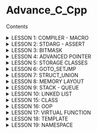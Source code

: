 # Advance_C_Cpp
Contents

<details>
<summary>LESSON 1: COMPILER - MACRO</summary> 

---

**I. Compiler**
- Là quá trình chuyển đổi ngôn ngữ bậc cao sang ngôn ngữ máy.
- Gồm 4 giai đoạn
![alt text](image.png)

***Preprocessor (tiền xử lý)***: `gcc -E main.c -o main.i`. Các file trong source code (a.c, a.h, b.h, b.c, main.c,…) sẽ được biên dịch thành 1 file main.i. Ở giai đoạn này, trình biên dịch sẽ:

- Copy toàn bộ file thư viện (ví dụ #include <stdio.h>, #include “hello.h”,…)
- Thay thế các nội dung được #define 
- Xoá toàn bộ chú thích, các hàm và biến khai báo được giữ nguyên.

***Compiler***: File main.i được biên dịch thành file main.s (bao gồm các dòng lệnh được viết bằng ngôn ngữ assembly)

![alt text](image-1.png)

***Assembler***: Biên dịch ngôn ngữ assembly trong file main.s thành ngôn ngữ máy (file main.o)

***Linker***: 1 hoặc nhiều main.o sẽ được liên kết lại thành file thực thi (.exe)

---

**II. Macro**
-	Macro là một khái niệm dùng để định nghĩa một tập hợp các hướng dẫn tiền xử lý
-	Dùng để thay thế một chuỗi mã nguồn bằng một chuỗi khác trước khi chương trình biên dịch.
-	Giúp giảm lặp lại mã, dễ bảo trì chương trình.
-	Macro được định nghĩa bằng cách sử dụng chỉ thị tiền xử lý #define
-	Trong C, macro chia làm 3 loại: chỉ thị bao hàm tệp, chỉ thị định nghĩa, chỉ thị biên dịch có điều kiện.

**1. Chỉ thị bao hàm tệp (#include)** 
-	Gồm 2 loại:
    \*  <> (ví dụ #include <stdio.h>): khi run code, trình biên dịch tìm đến vị trí đã cài đặt file thư viện stdio.h trong bộ nhớ máy tính, sau đó sao chép toàn bộ nội dung file này vào file .i
    \* “…”: tìm trong thư mục chứ dự án hiện tại file nào có tên … sau đó sao chép toàn bộ nội dung file này vào file .i

    ![alt text](image-2.png)

**2. Chỉ thị định nghĩa**

***#define***: Định nghĩa, thay thế một tên, biến hoặc hàm 
![alt text](image-3.png)
-	Định nghĩa  giá trị của SIZE1 là 5 và  định nghĩa hàm
![alt text](image-4.png)
-	Sau giai đoạn tiền xử lý, nội dung được define ở file .c được thay thế vào trong file .i

***undef***: hủy định nghĩa của một macro đã được định nghĩa trước đó bằng #define
```c
#include <stdio.h>

#define SIZE1 5

int main(int argc, char const *argv[])
{
    printf("SIZE1 = %d\n", SIZE1);

    #undef SIZE1

    #define SIZE1 50

    printf("SIZE1 = %d\n", SIZE1);
    /* code */
    return 0;
}
```
**3. Chỉ thị biên dịch có điều kiện**

**3.1.**

***#if*** sử dụng để bắt đầu một điều kiện tiền xử lý.
- Nếu điều kiện trong ***#if*** là đúng, các dòng mã nguồn sau ***#if*** sẽ được biên dịch
- Nếu sai, các dòng mã nguồn sẽ bị bỏ qua đến khi gặp ***#endif***

***#elif*** dùng để thêm một điều kiện mới khi điều kiện trước đó trong ***#if*** hoặc ***#elif*** là sai

***#else*** dùng khi không có điều kiện nào ở trên đúng.

Ví dụ
```c
#include <stdio.h>

#define ESP32 1
#define STM32 2
#define ATmega 3

#define MCU STM32

int main(int argc, char const *argv[])
{
    while (1)
    {
        #if MCU == STM32
            printf("STM32");
        
        #elif MCU == ESP32
            printf("ESP32");
        
        #else 
            printf("0");

        #endif

    }
    return 0;
}
```
**3.2.**

***#ifdef*** và ***#ifndef*** thường được sử dụng trong tạo file thư viện, tránh việc định nghĩa mã nguồn nhiều lần gây lỗi trong quá trình tiền xử lý file .i

- ***#ifdef*** dùng để kiểm tra một macro đã được định nghĩa hay chưa, nếu macro đã được định nghĩa thì mã nguồn sau #ifdef sẽ được biên dịch.
- ***#ifndef*** dùng để kiểm tra một macro đã được định nghĩa hay chưa, nếu macro chưa được định nghĩa thì mã nguồn sau #ifndef sẽ được biên dịch.
Ví dụ
```c
#ifndef TEST_H
#define TEST_H

void display();

#endif
```
**3. Một số toán tử trong macro**

***a##b***: nối chuỗi

***#x***: chuẩn hóa chuỗi

Ví dụ
```c
#include<stdio.h>

#define concatenate(a,b) a##b

#define tostring(c) #c
int main(int argc, char const *argv[])
{
    int giatri = 10;

    // nối 'gia' và 'tri' thành 'giatri'
    printf("giatri = %d\n", concatenate(gia,tri));

    // chuẩn hóa chuỗi
    printf("chuỗi đã chuẩn hóa: %s\n", tostring(abc));
    return 0;
}
```

***Variadic macro***
- Là một dạng macro cho phép nhận một số lượng biến tham số có thể thay đổi.
- Giúp định nghĩa các macro có thể xử lý một lượng biến đầu vào khác nhau, dùng cho những hàm có tham số không xác định.

Ví dụ:

\__VA_ARGS__ sẽ thay thế vào dấu ...
```c
#include<stdio.h>

#define count_args(...) (sizeof(int[]){__VA_ARGS__}/sizeof(int));

#define sum(...)                \
int arr[] = {__VA_ARGS__};      \
int SUM = 0;                    \
int n = count_args(__VA_ARGS__);\
int i = 0;\
for(i = 0; i<n; i++)            \
{                               \
    SUM += arr[i];             \
}                               \
printf("SUM = %d\n", SUM);      \

int main(int argc, char const *argv[])
{
    sum(1,2,0,3,4);
    return 0;
}
```
</details>

<details>
<summary>LESSON 2: STDARG - ASSERT</summary>

**1. Thư viện starg**

- Tương tự variadic macro
- Cung cấp các phương thức để làm việc với các hàm có số lượng tham số đầu vào không cố định

Ví dụ:

***Cách 1:***

```c
#include <stdio.h>
#include <stdarg.h>

int sum(int count, ...)
{
    va_list args;

    va_start(args, count);

    int result = 0;

    for(int i = 0; i < count; i++)
    {
        result += va_arg(args, int);
    }

    va_end(args);
    
    return result;
}

int main(int argc, char const *argv[])
{
    printf("Tong = %d\n", sum(5, 0, 1, 3, 5, 6));
    return 0;
}
```
***

Giải thích:

- va_list: 

    ✦ Kiểu dữ liệu để đại diện cho danh sách đối số các biến số. Trong thư viện được định nghĩa là: ```typedef char* args;```, con trỏ args trỏ đến chuỗi được truyền vào hàm sum ```(args = "int count, 0, 1, 3, 5, 6")```, các kí tự trong chuỗi có địa chỉ liền kề nhau.

    ✦ Ví dụ `0xa0 ('i') 0xa1('n') 0xaa('1')`

- va_start: Bắt đầu một danh sách đối số biến đổi. Nó cần được gọi trước khi truy cập các đối số biến đổi đầu tiên. ```va_start(args, count);```

    ✦ Truyền vào 2 tham số con trỏ `args` và nhãn `count`. Trình biên dịch sẽ so sánh từng kí tự  của 2 chuỗi `"int count, 0, 3, 5, 6, 7"` và `"count"`. Con trỏ `args` sẽ truy cập đến từng địa chỉ của từng kí tự trong chuỗi, lấy ra giá trị được lưu sau đó sẽ so sánh với kí tự trong label `"count"` được truyền vào.

    ✦ Sau bước này chuỗi `"int count, 0, 3, 5, 6, 7"` được tách thành `"0, 3, 5, 6, 7"` (chỉ còn những tham số thay đổi)

- va_arg(args, int): Truy cập một đối số trong danh sách. Hàm này nhận một đối số của kiểu được xác định bởi tham số thứ hai

    ✦ Mỗi lần được gọi sẽ tách lần lượt từng kí tự trong chuỗi, sau đó ép kiểu về kiểu dữ liệu được khai báo bởi tham số thứ hai
    
    ✦ Ví dụ gọi lần thứ nhất lấy kí tự `'0'`, gọi lần thứ hai lấy kí tự `'3'`

- va_end: Kết thúc việc sử dụng danh sách đối số biến đổi. Nó cần được gọi trước khi kết thúc hàm.

    ✦ Thu hồi lại địa chỉ của con trỏ args

***Cách 2***

```c
/*
Tính tổng của một dãy số bất kì sử dụng thư viện stdarg nhưng tối ưu hơn
Bắt đầu từ giá trị của count kết thúc khi gặp số 0
*/
#include <stdio.h>
#include <stdarg.h>

#define tong(...) sum(__VA_ARGS__, 0)

int sum(int count,...)
{
    va_list args;

    va_start(args, count);

    int result = count; // bắt đầu tính tổng từ count
    int value;

    while((value = va_arg(args, int)) != 0)
    {
        result += value;
    }

    va_end(args);

    return result;
}

int main(int argc, char const *argv[])
{
    printf("Tong = %d\n", tong(3, 2, 4, 5, 7)); // sum(3, 2, 4, 5, 7, 0)
    return 0;
}
```

***Cách 3: loại bỏ nhược điểm gặp số 0 là dừng của cách 2***

```c
/*
Tính tổng của một chuỗi bất kì 
*/
#include <stdio.h>
#include <stdarg.h>

#define tong(...) sum(__VA_ARGS__, '\n')

int sum(int count,...)
{
    va_list args;
    va_list check;

    va_start(args, count);

    va_copy(check, args);

    int result = count; // bắt đầu tính tổng từ count
    int value;

    while(( va_arg(check, char*)) != (char*)'\n')
    {
        result += va_arg(args, int);
    }

    va_end(args);

    return result;
}

int main(int argc, char const *argv[])
{
    printf("Tong = %d\n", tong(3, 2, 4, 0, 5, 6)); // sum(3, 2, 4, 0, 5, 7, '/n')
    return 0;
}
```
- Khai báo thêm 1 con trỏ check trỏ đến chuỗi `"int count, 3, 2, 4, 0, 5, 6"`
- Sử dụng thêm hàm `var_copy`: sao chép địa chỉ mà con trỏ args đang trỏ tới, thao tác với con trỏ check

📌 Code ứng dụng thư viện stdarg trong thực tế, đọc và xử trí tín hiệu và giá trị của các cảm biến

```c
#include <stdio.h>
#include <stdarg.h>

typedef enum {
    TEMPERATURE_SENSOR,
    PRESSURE_SENSOR
} SensorType;

void processSensorData(SensorType type, ...) {
    va_list args;
    va_start(args, type);

    switch (type) {
        case TEMPERATURE_SENSOR: {
            int numArgs = va_arg(args, int);
            int sensorId = va_arg(args, int);
            float temperature = va_arg(args, double); // float được promote thành double
            printf("Temperature Sensor ID: %d, Reading: %.2f degrees\n", sensorId, temperature);
            if (numArgs > 2) {
                // Xử lý thêm tham số nếu có
                char* additionalInfo = va_arg(args, char*);
                printf("Additional Info: %s\n", additionalInfo);
            }
            break;
        }
        case PRESSURE_SENSOR: {
            int numArgs = va_arg(args, int);
            int sensorId = va_arg(args, int);
            int pressure = va_arg(args, int);
            printf("Pressure Sensor ID: %d, Reading: %d Pa\n", sensorId, pressure);
            if (numArgs > 2) {
                // Xử lý thêm tham số nếu có
                char* unit = va_arg(args, char*);
                printf("Unit: %s\n", unit);
            }
            break;
        }
    }

    va_end(args);
}

int main() {
    processSensorData(TEMPERATURE_SENSOR, 2, 1, 36.5, "Room Temperature");
    processSensorData(PRESSURE_SENSOR, 2, 2, 101325);
    return 0;
}
```
***

**2. Thư viện Assert**

- Dùng để phát hiện lỗi, debug chương trình, thể hiện lỗi cụ thể ở một vị trí cụ thể trong code
- Nếu điều kiện đúng (true), không có gì xảy ra và chương trình tiếp tục thực thi.
- Nếu điều kiện sai (false), chương trình dừng lại và thông báo một thông điệp lỗi.

📌 Ví dụ 1: 

```c
#include <stdio.h>
#include <assert.h>

int main(int argc, char const *argv[])
{
    
    int x = 5;

    assert(x == 5);

    //chương trình chỉ thực thi khi điều kiện đúng
    printf("X = %d", x);
    return 0;
}
```
*Output*

`X = 5`

📌 Ví dụ 2:

```c
#include <stdio.h>
#include <assert.h>

int main(int argc, char const *argv[])
{
    
    int x = 5;

    assert(x > 10 && "X phải lớn hơn 10" );

    //chương trình chỉ thực thi khi điều kiện đúng
    printf("X = %d", x);
    return 0;
}
``` 
*Output*

`Assertion failed: x > 10 && "X phải lớn hơn 10", file Assert2.c, line 9`

- Macro assert dùng để debug:
`#define LOG(condition, cmd) assert(condition && #cmd)`

📌 Ví dụ: Thiết lập level nằm trong khoảng cho phép

```c
#include <assert.h>

#define ASSERT_IN_RANGE(val, min, max) assert((val) >= (min) && val <= (max))

void set_level(int level)
{
    ASSERT_IN_RANGE(level, 1, 10);
    // thiết lập cấp độ bằng macro assert
}
```

</details>


<details>
<summary>LESSON 3: BITMASK </summary> 

### Bit mask

📌 Để tối ưu hóa bộ nhớ khi khai báo biến trong C, ta khai báo thư viện `#include <stdint.h>`, một số kiểu dữ liệu trong thư viện
```c
/*
    int, int32_t, uint32_t: 4 byte
    int8_t, uint8_t: 1 byte
    int16_t, uint16_t: 2 byte
*/
```
📌 Bit mask một kỹ thuật sử dụng các bit để lưu trữ và thao tác với các cờ (flags) hoặc trạng thái (thao tác trên bit).

Ví dụ:

```c
/*
    uint8_t PORT_A = 0b00001101 (1 byte)
    bit 0: Pin_A0
    bit 1: Pin_A1 
    bit 2: Pin_A2
    .
    .
    .
    bit 8: Pin_A8

    Thao tác trên cụm bit này -> bit mask -> tối ưu hóa bộ nhớ
*/
```
📌 Các toán tử bitwise

- `AND (&), OR(|), XOR(^), NOT(~)`

![alt text](bitwise.png)

Ví dụ:

```c
uint8_t A = 0b01001001;
uint8_t B = 0b11101111;
    /*
    ~A = 0b10110110;
    A&B = 0b01001001;
    A|B = 0b11101111;
    A^B = 0b10100110;
    */
```

- `Shift left (<<) và Shift right (>>)`: phép dịch bit
- Trong trường hợp <<, các bit ở bên phải sẽ được dịch sang trái, và các bit trái cùng sẽ được đặt giá trị 0.
- Trong trường hợp >>, các bit ở bên trái sẽ được dịch sang phải, và các bit phải cùng sẽ được đặt giá trị 0 hoặc 1 tùy thuộc vào giá trị của bit cao nhất (bit dấu).

Ví dụ:

```c
uint8_t A = 0b01001001;
uint8_t B = 0b11101111;
    A = A << 2; //0b00100100;
    B = B >> 3; //0b00011101; 
    // bit dấu chỉ có ý nghĩa khi số có dấu (-8)
```

📌 Ví dụ sử dụng bit mask và giải thích

```c

#include <stdio.h>
#include <stdint.h>

/*
    Sử dụng macro và bit wise để khai báo các tính năng
    Phép dịch bit 1 << 0: 0b00000001 << 0
                  1 << 1: 0b00000001 << 1 để khai báo tính năng TSHIRT
    8 tính năng nằm trong 1 byte -> tối ưu bộ nhớ
*/


#define GENDER        1 << 0  // Bit 0: Giới tính (0 = Nữ, 1 = Nam)
#define TSHIRT        1 << 1  // Bit 1: Áo thun (0 = Không, 1 = Có)
#define HAT           1 << 2  // Bit 2: Nón (0 = Không, 1 = Có)
#define SHOES         1 << 3  // Bit 3: Giày (0 = Không, 1 = Có)
// Tự thêm tính năng khác
#define FEATURE1      1 << 4  // Bit 4: Tính năng 1
#define FEATURE2      1 << 5  // Bit 5: Tính năng 2
#define FEATURE3      1 << 6  // Bit 6: Tính năng 3
#define FEATURE4      1 << 7  // Bit 7: Tính năng 4

/*
    Sử dụng bit wise & để bật 1 tính năng mà không ảnh hưởng đến bit khác
    enableFeature(&options, GENDER | TSHIRT | HAT);
    uint8_t options = 0; // 0b00000000
    0b00000000
    &
    0b00000111
    ----------
    0b00000111 -> thao tác với bit mà không ảnh hưởng tới bit khác

*/

void enableFeature(uint8_t *features, uint8_t feature) {
    *features |= feature;
}

/*
    Sử dụng bit wise | để thao tác
    options = 0b00000111;
    disableFeature(&options, TSHIRT);
    0b00000111
    |
   ~0b00000010
   ------------
    0b00000101
*/

void disableFeature(uint8_t *features, uint8_t feature) {
    *features &= ~feature;
}


int isFeatureEnabled(uint8_t features, uint8_t feature) {
    return (features & feature) != 0;
}

void listSelectedFeatures(uint8_t features) {
    printf("Selected Features:\n");

    if (features & GENDER) {
        printf("- Gender\n");
    }
    if (features & TSHIRT) {
        printf("- T-Shirt\n");
    }
    if (features & HAT) {
        printf("- Hat\n");
    }
    if (features & SHOES) {
        printf("- Shoes\n");
    }

    for (int i = 0; i < 8; i++)
    {
        printf("feature selected: %d\n", (features >> i) & 1);
    }
    

    // Thêm các điều kiện kiểm tra cho các tính năng khác
}



int main() {
    uint8_t options = 0;

    // Thêm tính năng 
    enableFeature(&options, GENDER | TSHIRT | HAT);

    disableFeature(&options, TSHIRT);

    // Liệt kê các tính năng đã chọn
    listSelectedFeatures(options);
    
    return 0;
}


```

**Output**

```c
Selected Features:
- Gender
- Hat
feature selected: 1
feature selected: 0
feature selected: 1
feature selected: 0
feature selected: 0
feature selected: 0
feature selected: 0
feature selected: 0
```
- Sử dụng phép dịch bit và macro để khai báo các tính năng (tối ưu bộ nhớ)
- Dùng toán tử bit wise để bật tắt các tính năng mà không ảnh huởng đến tính năng khác, kiểm tra xem tính năng nào đã được bật.

</details>


<details>
<summary>LESSON 4: ADVANCED POINTER</summary> 

### Pointer

- Là biến chứ địa chỉ bộ nhớ của một đối tượng khác (biến, mảng, hàm) -> thao tác trên bộ nhớ 1 cách linh hoạt hơn

- Cách lưu giá trị trong bộ nhớ:

```c
int a = 12; // 0b00000000 00000000 00000000 00001100

0x01 -> 00001100 (LSB)
0x02 -> 00000000
0x03 -> 00000000
0x04 -> 00000000 (MSB)

// float = sign (1 bit) + exponent (8 bits) + mantissa (23 bits)
// double = sign (1 bit) + exponent (11 bits) + mantissa (52 bits)



```

```c

#include <stdio.h>

int main(int argc, char const *argv[])
{
    int test = 2;

    int *ptr = &test;

    printf("Size of pointer: %d bytes\n", sizeof(ptr));

    printf("Address of test: %p\n", &test);
    printf("Address of test: %p\n", ptr);

    printf("Value of test: %d\n", test);
    printf("Value of test: %d\n", *ptr); // dereference

    return 0;
}


```

Output

```c
Size of pointer: 8 bytes
Address of test: 000000DA42BFF974
Address of test: 000000DA42BFF974
Value of test: 2
Value of test: 2
```
- Khai báo con trỏ ptr trỏ đến địa chỉ của biến test

- Toán tử giải tham chiếu lấy ra giá trị của địa chỉ đang trỏ đến

📌 Kích thước của con trỏ phụ thuộc vào kiến trúc máy tính và trình biên dịch hoặc kiến trúc vi xử lý.

- Vì đang sử dụng máy tính cá nhân 64bit nên kích cỡ con trỏ là 8 byte

📌 Kiểu dữ liệu khai báo ảnh hưởng đến việc truy xuất dữ liệu ra (con trỏ kiểu int đọc 4 byte trong 8 byte)

📌 Ví dụ dùng con trỏ để đổi giá trị của 2 biến với nhau

```c
#include <stdio.h>
void swap(int *a, int *b)
{
    int tmp = *a;
    *a = *b;
    *b = tmp;
}
int main()
{
   int a = 10, b = 20;
   swap(&a, &b);

   printf("value a is: %d\n", a);
   printf("value b is: %d\n", b);

    return 0;
}
```

**Void Pointer**

- Void pointer thường dùng để trỏ để tới bất kỳ địa chỉ nào mà không cần biết tới kiểu dữ liệu của giá trị tại địa chỉ đó.

- Con trỏ kiểu void trỏ tới biến kiểu int, đọc giá trị cần sử dụng ép kiểu con trỏ `(int* )ptr_void`, giải tham chiếu để đọc giá trị, lúc này trình biên dịch sẽ biết được cần đọc bao nhiêu byte dữ liệu trong 8 byte lưu con trỏ void. 

📌 Ví dụ:

```c
#include <stdio.h>
#include <stdint.h>

int main(int argc, char const *argv[])
{
    // khai báo con trỏ void để trỏ tới các kiểu dữ liệu khác nhau
    void *ptr_void;

    // con trỏ void trỏ tới địa chỉ biến int
    int var_int = 10;
    ptr_void = &var_int;

    printf("Addr of = %p, Value = %d\n", ptr_void, *(int *)ptr_void);

    // Ép con trỏ void sang uint8_t* để đọc từng byte
    uint8_t *byte_ptr = (uint8_t *)ptr_void;

    for (int i = 0; i < 4; i++) // đọc từng byte trong 4 byte
    {
        printf("Addr of = %p, Value = %d\n", (byte_ptr + i), *(byte_ptr + i));
    }

    return 0;
}
```

Output:

```c
Addr of = 0000005BC0FFF9B4, Value = 10
Addr of = 0000005BC0FFF9B4, Value = 10
Addr of = 0000005BC0FFF9B5, Value = 0
Addr of = 0000005BC0FFF9B6, Value = 0
Addr of = 0000005BC0FFF9B7, Value = 0
```

- `ptr_void` chỉ thể hiện địa chỉ bắt đầu của con trỏ (byte đầu tiên trong 4 byte cần đọc)

- Với int *ptr:

sizeof(int) = 4 (giả sử trên hệ thống 32-bit).
ptr + 1 sẽ tăng địa chỉ của ptr thêm 4 byte.

- Với uint8_t *ptr:

sizeof(uint8_t) = 1.


ptr + 1 sẽ tăng địa chỉ của ptr thêm 1 byte.

📌 Trỏ đến địa chỉ khác nếu người dùng muốn

```c
    // trỏ tới địa chỉ khác
    double var_double = 3.14;
    ptr_void = &var_double;

     printf("Addr of = %p, Value = %.3f\n", ptr_void, *(double *)ptr_void);
```

📌 Tiếp tục trỏ đến một mảng, in ra từng kí tự có trong mảng

```c
     // trỏ đến 1 mảng
     char arr[] = "hello"; // gồm các kí tự h,e,l,l,o,\0
     ptr_void = arr;

     printf("Chuỗi: ");
     for(int i = 0; i <= (sizeof(arr)/sizeof(arr[0])); i++)
     {
        printf("%c\n", *(char* )(ptr_void + i));
     }
     printf("\n");
```

📌 Mảng con trỏ void, những phần tử của nó là địa chỉ của đối tượng

```c
  /*Khai báo mảng con trỏ void*/
    void *ptr[] = {&var_int, &var_double, arr};
    printf("ptr[0] = %d\n", *(int* )ptr[0]);
    printf("ptr[1] = %f\n", *(double* )ptr[1]);

    for(int i = 0; i < (sizeof(arr)/sizeof(arr[0])); i++)
    {
        printf("%c\n", *(char* )(ptr[2] + i));
    }
```


- Con trỏ void có thể trỏ đến bất cứ địa chỉ nào tiếp theo -> linh hoạt, giảm dung lượng bộ nhớ chương trình

**2. Pointer to function**

- Pointer to function (con trỏ hàm) là một biến mà giữ địa chỉ của một hàm. Có nghĩa là, nó trỏ đến vùng nhớ trong bộ nhớ chứa mã máy của hàm được định nghĩa trong chương trình.

- Cú pháp: `<return_type> (* func_pointer)(<data_type_1>, <data_type_2>);`, kiểu trả về và tham số phải giống với hàm mà nó muốn trỏ tới

- `void sum(int a, int b);`, con trỏ hàm lưu trữ địa chỉ: `void (*func_ptr)(int, int);`

- `int test(double a, char b, short c);` <- `int(*func_ptr)(double, char char);`

📌 3 cách dùng con trỏ hàm:

```c
#include <stdio.h>

void tong(int a, int b)
{
    printf("%d + %d = %d\n", a, b, a + b);
}

void hieu(int a, int b)
{
    printf("%d - %d = %d\n", a, b, a - b);
}

void tich(int a, int b)
{
    printf("%d * %d = %d\n", a, b, a * b);
}

/* Cách 2: Sử dụng con trỏ hàm làm tham số của 1 hàm */
void tinhtoan(void(*pheptoan)(int, int), int a, int b)
{
    pheptoan(a,b);
}
int main(int argc, char const *argv[])
{

    int a = 2, b = 3;
       
    /* Cách 1: Sử dụng con trỏ ham để gọi các phép toán */
    void(*ptr)(int, int); // khai báo con trỏ hàm
    ptr = tong;           // hoặc ptr = &tong; trỏ đến địa chỉ của hàm tổng 
    ptr(a, b);            // truyền vào tham số

    ptr = hieu;
    ptr(a, b);

    ptr = tich;
    ptr(a, b);

    /* Cách 2: Sử dụng con trỏ hàm làm tham số của 1 hàm */
    tinhtoan(tong, a, b);
    tinhtoan(hieu, a, b);
    tinhtoan(tich, a, b);

    /* Cách 3: Sử dụng mảng con trỏ hàm để gọi các phép toán*/
   void (*arr[])(int, int) = {tong, hieu, tich};
   arr[0](a, b);
   arr[1](a, b);
   arr[2](a, b);

  
    return 0;
}

```

📌 Ưu điểm so với gọi hàm thông thường: tăng tính linh hoạt (vì quá trình gọi hàm ở Run time)

**3. Pointer to Constant**

- Chỉ được phép đọc, không được phép thay đổi giá trị đang trỏ tới thông qua con trỏ

```c
int const *ptr_const; 
const int *ptr_const;
```
```c
#include <stdio.h>

int main(int argc, char const *argv[])
{
    int var = 5;
    const int* ptr = &var;
    var = 6; // no error
    ptr = 6; //error
    return 0;
}
```
**4. Constant to Pointer**

- Định nghĩa một con trỏ mà giá trị nó trỏ đến (địa chỉ) không thể thay đổi. Tức là khi con trỏ này được khởi tạo thì nó sẽ không thể trỏ tới địa chỉ khác.

```c
int *const const_ptr = &value;
```
- Ứng dụng: quản lý thanh ghi trong vi điều khiển, cố định địa chỉ cụ thể (ODR, GPOIC, CPHOL,...)

**5. NULL Pointer**

- Null Pointer là một con trỏ không trỏ đến bất kỳ đối tượng hoặc vùng nhớ cụ thể nào. Trong ngôn ngữ lập trình C, một con trỏ có thể được gán giá trị NULL để biểu diễn trạng thái null.

📌 Ví dụ: khởi tại giá trị ban đầu là NULL để tránh trỏ đến giá trị rác

```c
#include <stdio.h>

int main(int argc, char const *argv[])
{
    int *ptr = NULL;

    printf("Addr of ptr: %p\n", ptr);

    if(ptr == NULL)
    {
        printf("Pointer is NULL, can't dereference\n");
    }

    else
    {
        printf("Ptr = %d\n", *ptr);
    }
    return 0;
}

```

**6. Pointer to pointer**

- Con trỏ đến con trỏ (Pointer to Pointer) là một kiểu dữ liệu trong ngôn ngữ lập trình cho phép bạn lưu trữ địa chỉ của một con trỏ.

Ví dụ:

```c
#include <stdio.h>

int main(int argc, char const *argv[])
{
    int a= 5;

    int *p = &a;

    int **ptp = &p;

    printf("Addr of a = %p %p %p\n", &a, p, *ptp);
    printf("Value of a = %d %d %d\n", a, *p, **ptp);

    return 0;
}
```

```c
Addr of a = 000000F7307FFD84 000000F7307FFD84 000000F7307FFD84
Value of a = 5 5 5
```

</details>

<details>
<summary>LESSON 5: STORAGE CLASSES</summary> 

### Extern_Static_Voltage_Register

**1.Extern**

- Sử dụng lại biến, hàm,... từ file khác (tái sử dụng mã nguồn)

- Điều này giúp chương trình hiểu rằng biến hoặc hàm đã được định nghĩa và sẽ được sử dụng từ một vị trí khác, giúp quản lý sự liên kết giữa các phần khác nhau của chương trình hoặc giữa các file nguồn.

📌 Ví dụ 1: 

`file test.c`
```c
#include <stdio.h>

int var = 10;

void display()
{
    printf("%d\n", var);
}
```

`file main.c`, sử dụng các biến và hàm từ file test bằng từ khóa `extern` và không cần khai báo `"#include test.c"` -> gây lỗi khi vô tình được khai báo nhiều lần

```c
#include <stdio.h>

extern int var; // extern int var = 200; -> error

extern void display();

int main(int argc, char const *argv[])
{
    display();  
    return 0;
}
```
**Lưu ý**

- Chỉ khai báo chứ không định nghĩa giá trị cụ thể của biến, nội dung của hàm sau từ khóa `extern`

- Khi biên dịch cần liên kết 2 file `-o` qua câu lệnh `gcc main.c test.c -o a.exe`

- Chỉ sử dụng cho biến toàn cục

📌 Ví dụ 2:

`file test.h`

```c
#ifndef TEST_H
#define TEST_H

extern int var_global;

extern void display();

#endif
```
`file test.c`

```c
#include <stdio.h>
#include "test.h"

int var_global = 10;

void display()
{
    printf("%d\n", var_global);
}
```

`file main.c`

```c
#include <stdio.h>
#include "test.h"

int main(int argc, char const *argv[])
{
    var_global = 100;
    display();
    return 0;
}
```

- File .h sử dụng lại các biến, hàm mà nội dung của biến và hàm đó đã được khai báo ở file .c.

**2. Static**
**2.1 Static local variales**

- Khi static được sử dụng với local variables, nó giữ giá trị của biến khai báo cố định qua các lần gọi hàm, không giải phóng địa chỉ sau khi hàm kết thúc

-  Giữ phạm vi của biến chỉ trong hàm đó

📌 Ví dụ:

```c
#include <stdio.h>

int *ptr = NULL;

void upper()
{
    static int a = 0;
    ptr = &a;
    printf("addr of a: %p\n", &a);
    printf("a = %d\n", ++a);
}

int main(int argc, char const *argv[])
{
    upper(); // a = 1
    upper(); // a = 2
    *ptr = 9;
    upper(); // a = 10;
    return 0;
}

```

Output

```c
addr of a: 00007FF6018C7038
a = 1
addr of a: 00007FF6018C7038
a = 2
addr of a: 00007FF6018C7038
a = 10
```
- Sau khi kết thúc hàm, địa chỉ của biến `a` không được giải phóng nên lần gọi tiếp theo giá trị của `a` bằng 2

- Có thể thay đổi giá trị của biến static cục bộ a thông qua con trỏ.

**2.2 Static local variales**

- Khi static được sử dụng với global variables ( biến toàn cục - khai báo biến bên ngoài hàm), nó hạn chế phạm vi của biến đó chỉ trong file nguồn hiện tại.

📌 Ví dụ:

`test.h`

```c
#ifndef TEST_H
#define TEST_H

extern int b;

//extern int a;

//extern void display();

extern void test();

#endif
```

`test.c`

```c
#include <stdio.h>
#include "test.h"

static int a = 10;

int b = 2;

static void display()
{
    printf("file test.c/n");
}

void test()
{
    printf("Hello");
}
```

`main.c`

```c
#include <stdio.h>
#include "test.h"

int main(int argc, char const *argv[])
{
    //printf("%d\n", a);
    printf("%d\n", b);
    //display();
    test();
    return 0;
}

```
- `static int a = 10`, chỉ cho phép ở trong phạm vi file chứ nó, nếu cố tính truy cập thông qua extern -> báo lỗi

- Dùng để thiết kế các file thư viện

**3.Register**
- Trong ngôn ngữ lập trình C, từ khóa register được sử dụng để chỉ ra ý muốn của lập trình viên rằng một biến được sử dụng thường xuyên và có thể được lưu trữ trong một thanh ghi máy tính, chứ không phải trong bộ nhớ RAM -> nhằm tăng tốc độ truy cập. 

- Thông thường khai báo biến, địa chỉ của nó được lưu trên RAM

- CPU chuyển từ RAM sang register sau đó chuyển sang ALU (bộ xử lý tính toán)
giảm tính linh hoạt của register

📌 Ví dụ:

```c
#include<stdio.h>
#include<time.h>

int main(int argc, char const *argv[])
{
    clock_t start_time = clock();
    int i;

    for(i = 0; i < 200000000; i++)
    {
        // do something
    }

    // tính thời gian chạy bằng mili giây

    double time_taken = ((double)(clock() - start_time)) / CLOCKS_PER_SEC;

    printf("Run time = %f", time_taken);
    return 0;
}

```
Output

`Run time = 0.072000`

- Khai báo biến với register `register int i;` , lưu trên thanh ghi thay vì RAM output: `Run time = 0.071000` .

- Register chỉ dùng cho biến cục bộ

- Sử dụng cho việc tính toán số học

- Việc sử dụng register chỉ là một đề xuất cho trình biên dịch và không đảm bảo rằng biến sẽ được lưu trữ trong thanh ghi. Trong thực tế, trình biên dịch có thể quyết định không tuân thủ lời đề xuất này.

**4.Volatile**


```c
#include "stm32f10x.h"

volatile int i = 0;
int a = 100;

int main()
{
	
	while(1)
	{
		i = *((int*) 0x20000000);
		if (i > 0)
		{
			break;
		}
		
	}
	a = 200;
}

```

- Trình biên dịch đã tối ưu biến a, xóa khỏi chương trình, giữ mặc định luôn là `100` -> dẫn đến không đọc được giá trị thay đổi về sau

- `Volatile` ngăn chặn trình biên dịch tối ưu hóa hoặc xóa bỏ các thao tác trên biến đó, giữ cho các thao tác trên biến được thực hiện như đã được định nghĩa.

</details>

<details>
<summary>LESSON 6: GOTO_SETJMP</summary>

### Goto

- goto là một từ khóa trong ngôn ngữ lập trình C, cho phép chương trình nhảy đến một nhãn (label) đã được đặt trước đó trong cùng một hàm.

```c
goto label: 
.....
label:
    // Dòng lệnh được chuyển đến

```

- label là một tên đặt trước dấu :

- Khi chương trình gặp lệnh goto label, nó sẽ nhảy đến nhãn [label] tương ứng và thực thi các dòng lệnh từ đó

- Chỉ nhảy cục bộ

### Setjmp

- Là một thư viện trong ngôn ngữ lập trình C, cung cấp hai hàm chính là setjmp và longjmp.

- Loại bot hạn chế chỉ nhảy trong hàm main của `goto`

```c
#include <stdio.h>
#include <setjmp.h>

jmp_buf buf;

int exception;

void display()
{
    int x = 0;
}

int main(int argc, char const *argv[])
{
    exception = setjmp(buf);

    if(!exception)
    {
        printf("Exception = 0\n");
    }
    else if(exception == 1)
    {
        printf("Exception = 1\n");
    }
    else
    {
        printf("Exception # 0,1\n");
    }

    longjmp(buf, 2);
    
    return 0;
}

```

- Ở lần khởi tạo đầu tiên, hàm `setjmp(buf)` trả về 0, những lần khởi tạo sau trả về giá trị khác 0

- Câu lệnh `exception = setjmp(buf)` lưu trữ vị trí hiện tại,lưu địa chỉ con trỏ PC đang trỏ tới, kiểu `jmp_buf` là 1 mảng được sử dụng để lưu trữ trạng thái (program counter, thanh ghi khác,...)

`longjmp(buf, 1)`, khi thực thi câu lệnh này, program counter sẽ nhảy đến hàm `setjmp(buf)`

- 2 tham số truyền vào:
buf: vị trí `setjmp(buf)`; `1` giá trị trả về của `setjmp(buf)`



</details>

<details>
<summary>LESSON 7: STRUCT_UNION</summary>

### Struct

- Trong ngôn ngữ lập trình C, struct là một cấu trúc dữ liệu cho phép lập trình viên tự định nghĩa một kiểu dữ liệu mới bằng cách nhóm các biến có các kiểu dữ liệu khác nhau lại với nhau. 

- Struct cho phép tạo ra một thực thể dữ liệu lớn hơn và có tổ chức hơn từ các thành viên (members) của nó.

```c
#include <stdio.h>

/* Cách khai báo 1*/
// struct Point
// {
//     int x;
//     int y;
// }

// struct Point p1, p2, p3; // cách này khi khai báo phải có struct ở trước
/* Cách khai báo 2*/
typedef struct 
{
   int x;
   int y; 
} Point;

Point p1, p2, *p3;

int main(int argc, char const *argv[])
{
    p1.x = 2;
    p1.y = 3;

    p3->x = 4;
    return 0;
}
```
- Đối tượng thuộc lớp truy cập đến thành viên struct, toán tử `.`

- Con trỏ truy cập đến thành viên struct, toán tử `->`

#### Data alignment

- Địa chỉ bắt đầu: chia hết cho sizeof(kiểu dữ liệu)

```c
double (8 byte): 0x00, 0x08, 0x1f,...
int32_t, uint32_t, int, float (4 byte): 0x00, 0x04, 0x08,..
int16_t, uint16_t (2 byte): 0x00, 0x02, 0x04,...
char, int8_t, uint8_t (1 byte): 0x00, 0x01,..
```

#### Data padding

- Byte trống, ô địa chỉ không sử dụng, được thêm vào khi phân vùng nhớ

#### Kích thước của 1 struct

- Số lượng byte được cấp tính theo kiểu dữ liệu có kích thước lớn nhất trong struct đó.

Ví dụ 1:
 
 ```c
 typedef struct 
{                        // cấp phát (1 lần 4 byte)       sử dụng         dư
    int var1;   // 4        0x00 - 0x07                   0x00 - 0x03       0x04 - 0x07            
    char var2;  // 1                                      0x04              0x05 - 0x07
    char var3;  // 1                                      0x05              0x06 - 0x07: 2 padding
    float var4; // 4        0x08 - 0x0f                   0x08 - 0x0b       0x0c - 0x0f
    double var5;// 8        0x10 - 0x17                    

} Point

 ```

Ví dụ 2:

```c
typedef struct
{
    uint8_t var1[9];   //1  9
    uint32_t var2[2];  //4  8
    uint16_t var3[10]; //2  20
} frame;
```
- data alignment: cấp 1 lần 4 byte địa chỉ

- 0x00 - 0x03: lưu 4 phần tử mảng var1

- 0x04 - 0x07: lưu 4 phần tử tiếp theo của var1

- 0x08 - 0x0B: lưu phần tử 9 của var1, 3 padding

- 0x0C - 0x0F: var2 [0]

- 0x10 - 0x13: var2 [1]

- 0x14 - 0x17: var2[0] , var2[1]

- .....

📌 Cần cấp 40 byte (using 39, 1 padding)

- Kích thước: tổng các kích thước của các thành phần và padding

- Những thành phần có địa chỉ riêng biệt

### Union

- Mục đích chính của union là tiết kiệm bộ nhớ bằng cách chia sẻ cùng một vùng nhớ cho các thành viên của nó.

-  Trong một thời điểm, chỉ một thành viên của union có thể được sử dụng.
-  

-  Kích thước union = kích thước lớn nhất của thành viên

Ví dụ:

```c
#include <stdio.h>
#include <stdint.h>

typedef union 
{
    uint8_t var1;  //1  3 padding
    uint32_t var2; //4  0 padding
    uint16_t var3; //2
} frame;

int main(int argc, char const *argv[])
{
    frame data;

    data.var1 = 5;
    data.var2 = 10;

    printf("var1: %d", data.var1); 
    printf("var2: %d", data.var1);
}
```

📌 Vấn đề khi sử dụng chung vùng nhớ
```c
  data.var2 = 4294967290; //0b 11111111 11111111 11111111 11111010
                                 0x03     0x02     0x01     0x00
    
    /*
    data.var1 = 11111010
    data.var3 = 11111111 11111010
    */
```

### Ứng dụng

- Struct: Viết thư viện, cấu hình, tính năng,..
- Kết hợp struct và union trong việc truyền dữ liệu của 2 vi điều khiển

![alt text](struct1.png)

![alt text](struct2.png)

```c
typedef union {
    struct {
        uint8_t id[2];
        uint8_t data[4];
        uint8_t check_sum[2];
    } data;

    uint8_t frame[8];

} Data_Frame;

```
- Khai báo biến sao cho tránh padding

- Struct lồng vào union, chỉ dùng 1 địa chỉ, 1 trong 3 thành phần thay đổi thì thành phần truyền đi frame sẽ được cập nhật

- Chuyển số thành chuỗi

```c
int main(int argc, char const *argv[])
{
    Data_Frame transmitter_data;
    
    strcpy(transmitter_data.data.id, "10");
    strcpy(transmitter_data.data.data, "1234");
    strcpy(transmitter_data.data.check_sum, "70");

        Data_Frame receiver_data;
    strcpy(receiver_data.frame, transmitter_data.frame);
    
    
    return 0;
}
```
- Debug truyền và nhận dữ liệu
![alt text](debug.png)

</details>

<details>
<summary>LESSON 8: MEMORY LAYOUT</summary>

### Memory layout

- Chương trình main.exe ( trên window), main.hex ( nạp vào vi điều khiển) được lưu ở bộ nhớ SSD hoặc FLASH. 

- Khi nhấn run chương trình trên window ( cấp nguồn cho vi điều khiển) thì những chương trình này sẽ được copy vào bộ nhớ RAM để thực thi.

![alt text](memo.png)

**1. Text segment (Code segment)**

- Chứa mã máy (lệnh thực thi), nơi mà program counter sẽ trỏ tới để thực thi câu lệnh
- Quyền truy cập: read-only

**2. Initialized Data Segment (Dữ liệu Đã Khởi Tạo)**

- Chứa các biến toàn cục được khởi tạo với giá trị khác 0.

- Chứa các biến static (global + local) được khởi tạo với giá trị khác 0.

- Quyền truy cập: đọc và ghi

- Tất cả các biến sẽ được thu hồi sau khi chương trình kết thúc.

```c
#include <stdio.h>

int a = 10;
double d = 20.5;

static int var = 5;

void test()
{
    static int local = 10;
}


int main(int argc, char const *argv[])
{  
    a = 15;
    d = 25.7;
    var = 12;
    printf("a: %d\n", a);
    printf("d: %f\n", d);
    printf("var: %d\n", var);



    return 0;
}

```
**3. Uninitialized Data Segment (BSS, Dữ liệu Chưa Khởi Tạo)**

- Chứa các biến toàn cục khởi tạo với giá trị bằng 0 hoặc không gán giá trị.

- Chứa các biến static với giá trị khởi tạo bằng 0 hoặc không gán giá trị.

- Quyền truy cập: đọc và ghi

- Tất cả các biến sẽ được thu hồi sau khi chương trình kết thúc.

Ví dụ:

```c
typedef struct 
{
    int x;
    int y;
} Point_Data;

Point_Data p1 = {5, 0};

Point_Data p2;

Point_Data p3 = {0, 0};
```

- `Point_Data p1 = {5, 0};`, p1 ở data ->thành viên x,y ở data -> x được khởi tạo giá trị = 5, y = 0 (y vẫn ở data)

- `Point_Data p2;`, p2,x,y: bss

- `Point_Data p3 = {0, 0};`: khởi tạo bằng 0 -> bss

📌 Lưu ý:

`const int a = 0; hằng số toàn cục`, tùy vào trình biên dịch MinGW gcc g++: rdata (read - only data) - text (MacOS clang)

```c
    .file	"text.c"
    .text
    .globl	a
    .section .rdata,"dr"
    .align 4
```

- `.text`, ghi địa chỉ thực thi câu lệnh vào text, từ `.global` cấp phát địa chỉ

- `char *ptr = "Hello";`, rdata - text. Nếu cố tình thay đổi `ptr[1] = 'a';` -> báo lỗi hoặc không tùy vào trình biên dịch

- `*ptr = NULL` // bss

**4. Stack**

- Chứa các biến cục bộ (trừ static cục bộ), tham số truyền vào.

- Hằng số cục bộ, có thể thay đổi thông qua con trỏ.

Quyền truy cập: đọc và ghi, nghĩa là có thể đọc và thay đổi giá trị của biến trong suốt thời gian chương trình chạy.

- Sau khi ra khỏi hàm, sẽ thu hồi vùng nhớ.

- Biến hằng số cục bộ nằm ở Stack (read - write), thay đổi thông qua con trỏ

```c
#include <stdio.h>

int *ptr = NULL;

void test()
{
    const int c = 10; // 0xf4: stack

    ptr = &c;
    *ptr = 20;

    printf("%d", c);
    
    char *str = "hello";

}
```

**4. Heap**

- Cấp phát tĩnh: `char str[5]` cố định kích thước mảng (sau compile time) -> gây lãng phí bộ nhớ hoặc không đủ bộ nhớ để lưu trữ trong 1 số trường hợp -> sử dụng cấp phát tĩnh, thay đổi kích thước trong runtime

Cấp phát động:

- Heap được sử dụng để cấp phát bộ nhớ động trong quá trình thực thi của chương trình.

- Điều này cho phép chương trình tạo ra và giải phóng bộ nhớ theo nhu cầu, thích ứng với sự biến đổi của dữ liệu trong quá trình chạy.

- Các hàm như malloc(), calloc(), realloc(), và free() được sử dụng để cấp phát và giải phóng bộ nhớ trên heap.

#### malloc()

- cú pháp: void* malloc(size_t size)

- cấp phát vùng nhớ dựa trên kích thước chỉ định

- phải dùng con trỏ để quản lý vùng nhớ vừa được cấp phát và mặc định trỏ tới địa chỉ đầu tiên trong vùng nhớ

- địa chỉ con trỏ có thể nằm ở Stack/Data/Bss, nhưng địa chỉ nó trỏ tới là Heap

- kích thước chỉ định: phụ thuộc số lượng phần tử và kiểu dữ liệu từng phần tử

- kiểu tra về là void* nên cần phải ép kiểu

- giá trị khởi tạo cho từng byte địa chỉ là giá trị rác (không khởi tạo giá trị)

- thu hồi thủ công (thông qua hàm free)

- Nếu không thu hồi thì có thể không còn đủ địa chỉ để cấp phát (memory leak)

- tìm kiếm địa chỉ khác để cấp phát, con trỏ ptr tro tới vị trí bất kì -> sau khi thu hồi nên gán về NULL

```c
#include <stdio.h>
#include <stdlib.h>
#include <stdint.h>
/*
int a = 10;

uint16_t *ptr = &a; // data

double *ptr = NULL; // bss
*/
int main(int argc, char const *argv[])
{

   
    uint16_t *ptr = NULL;

    int size;

    scanf("%d", &size);

    ptr = (uint16_t* )malloc(size * sizeof(uint16_t));
    /*
    -  cấp phát động theo số lượng phần tử và kiểu dữ liệu từng phần tử
    - ép kiểu để đọc đúng dữ liệu tại từng phần tử
    */
   for(int i = 0; i < size; i++)
   {
    printf("addr %d: %p - value: %d\n", i, ptr+i, *(ptr+i));
   }
      
    free(ptr); // thu hồi vùng nhớ
    return 0;
}

```

Output: mang giá trị rác

```c
5
addr 0: 000002134209DEF0 - value: 65
addr 1: 000002134209DEF2 - value: 65
addr 2: 000002134209DEF4 - value: 66
addr 3: 000002134209DEF6 - value: 81
addr 4: 000002134209DEF8 - value: 107
```
#### realloc()

- thay đổi kích thước vùng nhớ mà đã được cấp phát bởi malloc() hoặc calloc()

- giữ dữ liệu cũ, phần mở rộng không khởi tạo

- thu hồi thủ công (thông qua hàm free)

`ptr = (uint16_t* )realloc(ptr, 10 * sizeof(uint16_t));`

- cách thu hồi thứ 2

```c
for(int i = 0; i < 10; i++)
{
    ptr[i] = 0;
}
```
-> giá trị trong ô địa chỉ = 0, lần cấp phát tiếp theo trình biên dịch vẫn có thể lấy

</details>

<details>
<summary>LESSON 9: STACK - QUEUE</summary>

### Stack

- Stack (ngăn xếp) là một cấu trúc dữ liệu tuân theo nguyên tắc "Last In, First Out" (LIFO), nghĩa là phần tử cuối cùng được thêm vào stack sẽ là phần tử đầu tiên được lấy ra. 

- Các thao tác cơ bản trên stack bao gồm:

"push" để thêm một phần tử vào đỉnh của stack

"pop" để xóa một phần tử ở đỉnh stack.

"peek/top" để lấy giá trị của phần tử ở đỉnh stack.

Kiểm tra Stack đầy: top = size - 1

Kiểm tra Stack rỗng: top = -1

### Queue

- Cấu trúc dữ liệu FIFO (First in, First out)

- Các thao tác cơ bản trên hàng đợi bao gồm:

“enqueue” (thêm phần tử vào cuối hàng đợi)

“dequeue” (lấy phần tử từ đầu hàng đợi). 

“front” để lấy giá trị của phần tử đứng đầu hàng đợi.

“rear” để lấy giá trị của phần tử đứng cuối hàng đợi.

Kiểm tra hàng đợi đầy/rỗng.

Ban đầu queue rỗng thì front = rear = -1; thêm vào phần tử đầu tiên, front = rear = 0

Chỉ được thêm dữ liệu mới vào (enqueue) khi queue rỗng toàn bộ -> front, rear về lại vị trí ban đầu (không thể thêm phần tử mới kể cả khi phía trước có khoảng trống)

📌 Để khắc phục nhược điểm này của Linear Queue, sử dụng Circular Queue:

- Khi rear đạt tới size - 1 và không còn chỗ trống từ phía cuối, nếu front đã di chuyển (nghĩa là đã có các phần tử được dequeue), rear có thể "quay vòng" về vị trí 0 để tận dụng khoảng trống.

- Khi kiểm tra rỗng chỉ có 1 trường hợp

📌 Ứng dụng Queue: truyền bit dữ liệu

</details>

<details>
<summary>LESSON 10: LINKED LIST </summary> 

### Linked List

📌 Mảng: các dữ liệu được chứa trong mảng có địa chỉ liền kề nhau, phải biết được số lượng phần tử trong mảng

📌 Linked list: 

- Linked list là một cấu trúc dữ liệu trong lập trình máy tính, được sử dụng để tổ chức và lưu trữ dữ liệu.

- Gồm các node, không quan tâm đến số lượng node, mỗi node có địa chỉ ngẫu nhiên. Mỗi nút chứa một giá trị dữ liệu (con số, kí tự, chuỗi,...) và một con trỏ (pointer) đến nút tiếp theo trong chuỗi.

- Khi khởi tạo, các con trỏ trong mỗi node mang giá trị NULL. Sau khi liên kết thì con trỏ mang địa chỉ của node tiếp theo (trừ node cuối cùng).

- Ưu điểm so với mảng: thêm, xóa phần tử dễ dàng hơn

📌 Lưu ý khi viết các hàm thao tác linked list

Thêm 1 node vào phía cuối

- Nếu sử dụng con trỏ first cấp 1: nếu danh sách liên kết chưa có node nào sẽ gây lỗi (do kết thúc hàm con trỏ first đã được giải phóng) -> dùng con trỏ cấp 2

</details>


<details>
<summary>LESSON 15: CLASS </summary> 

# Class

## C++

`#include <iostream>`, khai báo thực viện làm việc với terminal, các thư viện trong C++ không có đuôi .h

**Khai báo biến, nhập xuất**

```c
#include <iostream>

using namespace std;

int main(int argc, char const *argv[])
{
    int a;
    cout << "Hello";
    cin >> a;
    cout << a;
    return 0;
}

```



## Class

![alt text](class.png)

- Kiểu tự định nghĩa ra giống struct & union, trong class: biến (thuộc tính), hàm (phương thức)

- Mặc định các phần tử trong class không được truy cập từ bên ngoài (quyền truy cập private)

```c
class ClassName {
private:
    // Các thành phần riêng tư (private) chỉ có thể truy cập bên trong lớp
    // Dữ liệu thành viên, hàm thành viên, ...

protected:
    // Các thành phần bảo vệ (protected) tương tự như private, nhưng có thể truy cập từ lớp kế thừa

public:
    // Các thành phần công khai (public) được truy cập từ bên ngoài lớp
    // Dữ liệu thành viên, hàm thành viên, ...
    // Hàm thành viên và các phương thức khác có thể được định nghĩa tại đây
    // ...

};

```

-  Khai báo phương thức luôn đặt trong định nghĩa lớp, cũng như các
khai báo thành viên dữ liệu;

- Phần cài đặt (định nghĩa phương thức) có thể đặt trong định nghĩa lớp
hoặc đặt ở ngoài

- Khi định nghĩa một phương thức, ta cần sử dụng toán tử
phạm vi để trình biên dịch hiểu đó là phương thức của một
lớp cụ thể chứ không phải một hàm thông thường khác.



![alt text](phuongthuc.png)


### Constructor

- Constructor trong C++ là một method sẽ được tự động gọi khi khởi tạo object.

- Constructor sẽ có tên trùng với tên của class.

- Gán giá trị, cấp vùng nhớ cho các dữ liệu thành viên;

- Hàm dựng mặc định (default constructor):

Đối với constructor mặc định, nếu ta không cung cấp một
phương thức constructor nào, C++ sẽ tự sinh constructor
mặc định là một phương thức rỗng (không làm gì);

Mục đích để luôn có một constructor nào đó để gọi khi không
có tham số nào

Tuy nhiên, nếu ta không định nghĩa constructor mặc định
nhưng lại có các constructor khác, trình biên dịch sẽ báo
lỗi không tìm thấy constructor mặc định nếu ta không
cung cấp tham số khi tạo thể hiện

### Deconstructor

Dọn dẹp 1 đối tượng trước khi nó được thu hồi

- Destructor không có giá trị trả về, và không thể định nghĩa
lại (nó không bao giờ có tham số)

- Mỗi lớp chỉ có 1 destructor.

- Không gọi trực tiếp, sẽ được tự động gọi khi hủy bỏ đối
tượng;

- Thu hồi vùng nhớ cho các dữ liệu thành viên là con trỏ;

-  Nếu ta không cung cấp destructor, C++ sẽ tự sinh một
destructor rỗng (không làm gì cả)

Tính chất hàm hủy
(destructor):

- Tự động gọi khi đối
tượng bị hủy.

- Mỗi lớp có duy nhất
một hàm hủy.

- Trong C++, hàm
hủy có tên ~<Tên
lớp>.

### Danh sách khởi tạo thành viên

Khởi tạo giá trị thuộc tính của đối tượng trong hàm dựng bằng cách sử dụng danh sách khởi tạo thành viên

Thứ tự ưu tiên: ds khởi tạo thành viên trước rồi mới tới hàm dựng

Ngay sau ghi nguyên mẫu hàm dựng


**5 cách khởi tạo giá trị cho các thành viên trong class**

1. Truy cập từ bên ngoài, gán giá trị trực tiếp ở main (không khuyến khích sử dụng)

2. Khởi tạo constructor không có tham số

3. Khởi tạo constructor có tham số - không có giá trị mặc định

4. Khởi tạo constructor có tham số - có giá trị mặc định

5. Khởi tạo thông qua danh sách khởi tạo thành viên

### Static keyword

- Địa chỉ của hàm, constructor nằm ở phân vùng text

- Các biến thành viên trong class, có phân vùng nhớ dựa vào đối tượng khởi tạo

**Static property**

- Tất cả các đối tượng sẽ dùng chung địa chỉ của biến static property 

- Trước khi muốn sử dụng phải khởi tạo ở bên ngoài

- 2 biến static có địa chỉ không liên kề với nhau (tùy vào trình biên dịch)

- Có địa chỉ dựa vào lúc khởi tạo

```c
// static property

static int counter;
static int counter1; 

// khởi tạo

int Sinhvien::counter = 0; // 0x01 - 0x04
int Sinhvien::counter1 = 0; // 0xf1 - 0xf4

```

```c
#include <iostream>
#include "Point.hpp"

using namespace std;

int main() {
    Point point1, point2;
    cout << Point::n << endl; // In giá trị của biến tĩnh n
    cout << Point::n1 << endl;
    cout << "Addr of n " << &(point1.n) << endl;
    cout << "Addr of n " << &(point2.n) << endl;
    cout << "Addr of n1 " << &(point1.n1) << endl;
    cout << "Addr of n1 " << &(point2.n1) << endl;
    return 0;
}

Result:
30
20
Addr of n 0x7ff73f003000
Addr of n 0x7ff73f003000
Addr of n1 0x7ff73f003004
Addr of n1 0x7ff73f003004

```

**Static method**

- Method thuộc về class thay vì object, được gọi ra thông qua class

- Chỉ có thể thao tác được với các static property

**Quyền truy cập private**

- Thành viên/ phương thức chỉ có thể được truy nhập từ bên trong chính lớp đó

- Tính đóng gói: đóng gói dữ liệu (thuộc tính), che dấu thông tin quan trọng của đối tượng, khai báo ở quyền truy cậ private, nếu muốn đọc/ ghi thì truy cập thông qua method

```c
Lấy giá trị các thuộc tính private xVal, yVal thông qua hàm get, set
// file Point.cpp
int Point::get_xVal()
{
    return this->xVal;
}
void Point::set_xVal(int value)
{
    this->xVal = value;
}

//file main.cpp
  point1.set_xVal(point2.get_xVal());
  point1.Show();
```

- Tính trừu tượng: ẩn đi các hàm, các quá trình trung gian, logic xử lí và thuật toán

</details>


<details>
<summary>LESSON 16: OOP </summary> 


# OOP
## 1. Tính đóng gói

**Quyền truy cập private**

- Thành viên/ phương thức chỉ có thể được truy nhập từ bên trong chính lớp đó

- Tính đóng gói: đóng gói dữ liệu (thuộc tính), che dấu thông tin quan trọng của đối tượng, khai báo ở quyền truy cậ private, nếu muốn đọc/ ghi thì truy cập thông qua method có quyền truy cập là public

```c
Lấy giá trị các thuộc tính private xVal, yVal thông qua hàm get, set
// file Point.cpp
int Point::get_xVal()
{
    return this->xVal;
}
void Point::set_xVal(int value)
{
    this->xVal = value;
}

//file main.cpp
  point1.set_xVal(point2.get_xVal());
  point1.Show();
```

## 2. Tính kế thừa (Inheritance)

Các lớp được định nghĩa kế thừa từ các lớp khác, thực hiện khi biên dịch

- Khái niệm:

Khả năng cho phép xây dựng lớp mới được thừa
hưởng các thuộc tính của lớp đã có;

Các phương thức & thuộc tính được định nghĩa trong
một lớp có thể được sử dụng lại bởi lớp khác.

- Đặc điểm:

Lớp nhận được có thể bổ sung các thành phần;

Hoặc định nghĩa là các thuộc tính của lớp cha.
 
- Các loại thừa kế: Đơn thừa kế & Đa thừa kế

![alt text](kethua.png)

**Chức năng**

- Cho phép lớp dẫn xuất có thể sử dụng các thuộc
tính và phương thức của lớp cơ sở tương tự như
sử dụng thuộc tính và phương thức của mình;

- Cho phép chỉ cần thay đổi phương thức của lớp
cơ sở, có thể sử dụng được ở tất cả các lớp dẫn
xuất;

- Tránh sự cài đặt trùng lặp mã nguồn chương trình;

- Chỉ cần thay đổi mã nguồn một lần khi thay đổi
dữ liệu của các lớp

![alt text](kethua2.png)

### 2.1. Các kiểu kế thừa: public, private, protected

- Truy xuất theo chiều ngang: phụ thuộc vào thuộc tính kế thừa của lớp con.

- Kế thừa public:
protected của cha thành protected của con;
public của cha thành public của con; nên sử dụng khi và chỉ khi có quan hệ là một từ lớp con đến
lớp cha.

- Kế thừa private: protected & public cha thành private của con;

- Kế thừa protected: thành phần nào mang thuộc tính này
thì chỉ có các lớp con mới có quyền truy cập

#### 2.2. Kế thừa public


- Các member public của class cha vẫn sẽ là public trong class con.

- Các member protected của class cha vẫn sẽ là protected trong class con.

- Các member private của class cha không thể truy cập trực tiếp từ class con nhưng có thể được truy cập gián tiếp qua các phương thức public hoặc protected của class cha



 ![alt text](kethua3.png)

```c
#include <iostream>
#include <string>

using namespace std;

class DoiTuong{
    // private:
    //    string ten;
    //    int id;

    protected:
        string ten;
        int id;

    public:
        DoiTuong(){  
            static int ID = 1;
            id = ID;
            ID++;
        }

        void setName(string _ten){
            // check chuỗi nhập vào
            ten = _ten;
        }

        void display(){
            cout << "ten: " << ten << endl;
            cout << "id: " << id << endl;
        }
};

class SinhVien : public DoiTuong{
    protected:
        string chuyenNganh;

    public:
        void setChuyenNganh(string _nganh){
            chuyenNganh = _nganh;
        }

        void display(){ // override
            cout << "ten: " << ten << endl;
            cout << "id: " << id << endl;
            cout << "chuyen nganh: " << chuyenNganh << endl;
        }
};

class HocSinh : public DoiTuong{
    protected:
        string lop;
   
    public:
        void setLop(string _lop){
            lop = _lop;
        }

        void display(){ // override
            cout << "ten: " << ten << endl;
            cout << "id: " << id << endl;
            cout << "lop: " << lop << endl;
        }
};

class GiaoVien : public DoiTuong{
    protected:
        string chuyenMon;

    public:
        void setChuyenMon(string _mon){
            chuyenMon = _mon;
        }

        void display(){ // override
            cout << "ten: " << ten << endl;
            cout << "id: " << id << endl;
            cout << "chuyen mon: " << chuyenMon << endl;
        }
};

int main(int argc, char const *argv[])
{
    // SinhVien sv1;

    // sv1.ten = "Hoang";
    // sv1.id = 1;
    // sv1.chuyenNganh = "DTVT";

    // cout << "ID: " << sv1.id << endl;
    // cout << "Ten: " << sv1.ten << endl;
    // cout << "Chuyen nganh: " << sv1.chuyenNganh << endl;

    SinhVien sv1;
    sv1.setName("Cuong");
    sv1.setChuyenNganh("21CDT1");
    sv1.display();

    cout << endl;

    HocSinh hs1;
    hs1.setName("Cuong");
    hs1.setLop("12A1 - NguyenHue");
    hs1.display();

    cout << endl;

    GiaoVien gv1;
    gv1.setName("Tru Nguyen");
    gv1.setChuyenMon("TOEIC");
    gv1.display();
    return 0;
}


```
**Giải thích code:**

- 3 lớp SinhVien, HocSinh, GiaoVien được kết thừa từ lớp DoiTuong theo kiểu public

- Điểm chung của 3 lớp: Thuộc tính Ten, Id và phương thức setname()

- Override hàm display() đối với mỗi lớp:

Lớp dẫn xuất có thể định nghĩa lại một hàm
thành viên của lớp cơ sở mà nó được thừa kế.

• Khi đó nếu tên hàm được gọi đến trong lớp
dẫn xuất thì trình biên dịch sẽ tự động gọi đến
phiên bản hàm của lớp dẫn xuất.

• Muốn truy cập đến phiên bản hàm của lớp cơ
sở từ lớp dẫn xuất thì sử dụng toán tử định
phạm vi và tên lớp cơ sở trước tên hàm.



#### 2.2. Kế thừa private

- Các member public, protected của class cha sẽ trở thành private trong class con.

- Các member private của class cha không thể truy cập trực tiếp từ class con nhưng có thể được truy cập gián tiếp qua các phương thức public hoặc protected của class cha.

public -> private
protected -> private

```c
#include <iostream>
#include <string>

using namespace std;

class DoiTuong{
    protected:
        string ten;
        int id;

    public:
        DoiTuong(){  
            static int ID = 1;
            id = ID;
            ID++;
        }

        void setName(string _ten){
            // check chuỗi nhập vào
            ten = _ten;
        }

        void display(){
            cout << "ten: " << ten << endl;
            cout << "id: " << id << endl;
        }
};

class SinhVien : private DoiTuong{
    protected:
        string chuyenNganh;

    public:
        void setChuyenNganh(string _nganh){
            chuyenNganh = _nganh;
        }

        void setNameSV(string _ten){
            ten = _ten;
        }

        void display(){ // override
            cout << "ten: " << ten << endl;
            cout << "id: " << id << endl;
            cout << "chuyen nganh: " << chuyenNganh << endl;
        }
};

int main(int argc, char const *argv[])
{
    SinhVien sv1;
    sv1.setNameSV("Trung");
    sv1.setChuyenNganh("TDH");
    sv1.display();
    return 0;
}

```


#### 2.3. Kế thừa protected

- Các member public, protected của class cha sẽ là protected trong class con.

- Các member private của class cha không thể truy cập trực tiếp từ class con nhưng có thể được truy cập gián tiếp qua các phương thức public hoặc protected của class cha.

public -> protected
protected -> protected

#### 2.4. Đa kế thừa

- 1 class kết thừa từ nhiều class khác nhau

![alt text](dakethua.png)

```c
#include <iostream>

using namespace std;

class Sensor {
public:
    void initialize() {
        cout << "Initializing sensor" << endl;
        // code khởi tạo cảm biến
    }

    int readData() {
        cout << "Reading sensor data" << endl;
        // code đọc dữ liệu cảm biến
        return 30;
    }

    void test();
};

class Communication {
public:
    void setupCommunication() {
        cout << "Setting up communication protocol" << endl;
        // code thiết lập giao thức truyền thông (SPI, I2C, UART,...)
    }

    void sendData(int data) {
        cout << "Sending data: " << data << endl;
        // code gửi dữ liệu qua các giao thức
    }

    void test();
};

class Control : public Sensor, public Communication
{
public:
    Control() {
        setupCommunication();
        initialize();
        
        int data = readData();
        sendData(data);
    }
};

int main(int argc, char const *argv[])
{
    Control sensorControl;

    sensorControl.test();

    return 0;
}

```

**Giải thích code:**

- Class Control kế thừa các thuộc tính, phương thức và thuộc tính từ  class Sensor & Communication

- Khi gọi hàm test(), trình biên dịch không biết là đang gọi hàm nào -> sự mơ hồ trong đa thừa kế (diamond problem)

## 3. Tính trừu tượng

- Tính trừu tượng đề cập đến việc ẩn đi các chi tiết cụ thể của một đối tượng và chỉ hiển thị những gì cần thiết để sử dụng đối tượng đó.

- Ẩn đi các hàm, các quá trình trung gian, logic xử lí và thuật toán

```c
#include <iostream>
#include <string>
#include <cmath>

using namespace std;

class GiaiPhuongTrinh{
    private:	// a,b,c,x1,x2,delta: tính đóng gói
        double a;
        double b;
        double c;
        double x1;
        double x2;
        double delta;
        void tinhNghiem(){	// tính trừu tượng
            delta = b*b - 4*a*c;
            if (delta < 0){
                delta = -1;
            }
            else if (delta == 0){
                x1 = x2 = -b/ (2*a);
            }
            else if (delta > 0){
                x1 = (-b + sqrt(delta))/(2*a);
                x2 = (-b - sqrt(delta))/(2*a);
            }
        }
       
    public:
        void enterNumber(double num_a, double num_b, double num_c);
        void printResult();

};

void GiaiPhuongTrinh::enterNumber(double num_a, double num_b, double num_c){
    a = num_a;
    b = num_b;
    c = num_c;
}

void GiaiPhuongTrinh::printResult(){
    tinhNghiem();
    if (delta == -1){
        cout << "PT vo nghiem" << endl;
    }
    else if (delta == 0){
        cout << "PT co nghiem chung: " << x1 << endl;
    }
    else if (delta > 0){
        cout << "PT co 2 nghiem: \n";
        cout << "x1: " << x1 << endl;
        cout << "x2: " << x2 << endl;
    }
}
int main()
{
  GiaiPhuongTrinh phuongtrinh1;
  phuongtrinh1.enterNumber(1,5,4);
  phuongtrinh1.printResult();
  return 0;
}


```

- Hàm tính nghiệm chứa các công thức tính toán được ẩn đi.

</details>


<details>
<summary>LESSON 17: VIRTUAL FUNCTION </summary> 

</details>

<details>
<summary>LESSON 18: TEMPLATE</summary> 

</details>

<details>
<summary>LESSON 19: NAMESPACE </summary> 

</details>